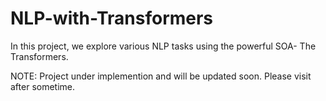 # NLP-with-Transformers
In this project, we explore various NLP tasks using the powerful SOA- The Transformers.

NOTE: Project under implemention and will be updated soon. Please visit after sometime.
